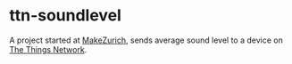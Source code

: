 # ttn-soundlevel

A project started at [MakeZurich](http://makezurich.ch), sends average sound level to a device on [The Things Network](https://www.thethingsnetwork.org).
